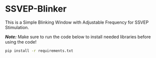 # SSVEP-Blinker

This is a Simple Blinking Window with Adjustable Frequency for SSVEP Stimulation.

***Note:*** Make sure to run the code below to install needed libraries before using the code!

```cmd
pip install -r requirements.txt
```
